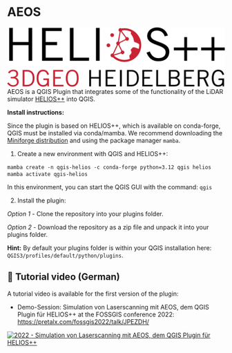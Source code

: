 # AEOS
[<img src="h++_icon.png">](https://github.com/3dgeo-heidelberg/helios)
AEOS is a QGIS Plugin that integrates some of the functionality of the LiDAR simulator [HELIOS++](https://github.com/3dgeo-heidelberg/helios) into QGIS.

**Install instructions:**

Since the plugin is based on HELIOS++, which is available on conda-forge, QGIS must be installed via conda/mamba. We recommend downloading the [Miniforge distribution](https://github.com/conda-forge/miniforge) and using the package manager `mamba`.

1. Create a new environment with QGIS and HELIOS++:

```
mamba create -n qgis-helios -c conda-forge python=3.12 qgis helios
mamba activate qgis-helios
```

In this environment, you can start the QGIS GUI with the command: `qgis`

2. Install the plugin: 

*Option 1* - Clone the repository into your plugins folder.

*Option 2* - Download the repository as a zip file and unpack it into your plugins folder.

**Hint:** By default your plugins folder is within your QGIS installation here: `QGIS3/profiles/default/python/plugins`. 

## :movie_camera: Tutorial video (German) 

A tutorial video is available for the first version of the plugin:

- Demo-Session: Simulation von Laserscanning mit AEOS, dem QGIS Plugin für HELIOS++ at the FOSSGIS conference 2022:
https://pretalx.com/fossgis2022/talk/JPEZDH/

[![2022 - Simulation von Laserscanning mit AEOS, dem QGIS Plugin für HELIOS++](https://res.cloudinary.com/marcomontalbano/image/upload/v1647686996/video_to_markdown/images/youtube--hO2aqacAWVM-c05b58ac6eb4c4700831b2b3070cd403.jpg)](https://www.youtube.com/watch?v=hO2aqacAWVM "2022 - Simulation von Laserscanning mit AEOS, dem QGIS Plugin für HELIOS++")

